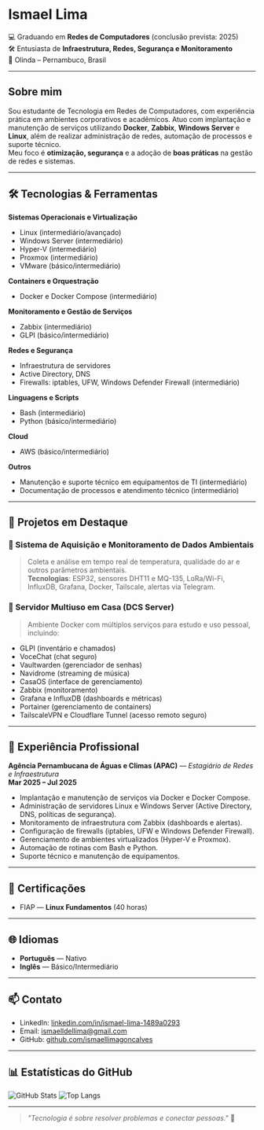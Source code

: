 # Ismael Lima

💻 Graduando em **Redes de Computadores** (conclusão prevista: 2025)  
🛠 Entusiasta de **Infraestrutura, Redes, Segurança e Monitoramento**  
📍 Olinda – Pernambuco, Brasil  

---

## Sobre mim

Sou estudante de Tecnologia em Redes de Computadores, com experiência prática em ambientes corporativos e acadêmicos. Atuo com implantação e manutenção de serviços utilizando **Docker**, **Zabbix**, **Windows Server** e **Linux**, além de realizar administração de redes, automação de processos e suporte técnico.  
Meu foco é **otimização, segurança** e a adoção de **boas práticas** na gestão de redes e sistemas.

---

## 🛠 Tecnologias & Ferramentas

**Sistemas Operacionais e Virtualização**  
- Linux (intermediário/avançado)  
- Windows Server (intermediário)  
- Hyper-V (intermediário)  
- Proxmox (intermediário)  
- VMware (básico/intermediário)  

**Containers e Orquestração**  
- Docker e Docker Compose (intermediário)  

**Monitoramento e Gestão de Serviços**  
- Zabbix (intermediário)  
- GLPI (básico/intermediário)  

**Redes e Segurança**  
- Infraestrutura de servidores  
- Active Directory, DNS  
- Firewalls: iptables, UFW, Windows Defender Firewall (intermediário)  

**Linguagens e Scripts**  
- Bash (intermediário)  
- Python (básico/intermediário)  

**Cloud**  
- AWS (básico/intermediário)  

**Outros**  
- Manutenção e suporte técnico em equipamentos de TI (intermediário)  
- Documentação de processos e atendimento técnico (intermediário)  

---

## 📌 Projetos em Destaque

### 🔹 Sistema de Aquisição e Monitoramento de Dados Ambientais
> Coleta e análise em tempo real de temperatura, qualidade do ar e outros parâmetros ambientais.  
**Tecnologias**: ESP32, sensores DHT11 e MQ-135, LoRa/Wi-Fi, InfluxDB, Grafana, Docker, Tailscale, alertas via Telegram.

### 🔹 Servidor Multiuso em Casa (DCS Server)
> Ambiente Docker com múltiplos serviços para estudo e uso pessoal, incluindo:  
- GLPI (inventário e chamados)  
- VoceChat (chat seguro)  
- Vaultwarden (gerenciador de senhas)  
- Navidrome (streaming de música)  
- CasaOS (interface de gerenciamento)  
- Zabbix (monitoramento)  
- Grafana e InfluxDB (dashboards e métricas)  
- Portainer (gerenciamento de containers)  
- TailscaleVPN e Cloudflare Tunnel (acesso remoto seguro)  

---

## 💼 Experiência Profissional

**Agência Pernambucana de Águas e Climas (APAC)** — *Estagiário de Redes e Infraestrutura*  
**Mar 2025 – Jul 2025**  
- Implantação e manutenção de serviços via Docker e Docker Compose.  
- Administração de servidores Linux e Windows Server (Active Directory, DNS, políticas de segurança).  
- Monitoramento de infraestrutura com Zabbix (dashboards e alertas).  
- Configuração de firewalls (iptables, UFW e Windows Defender Firewall).  
- Gerenciamento de ambientes virtualizados (Hyper-V e Proxmox).  
- Automação de rotinas com Bash e Python.  
- Suporte técnico e manutenção de equipamentos.  

---

## 📜 Certificações

- FIAP — **Linux Fundamentos** (40 horas)  

---

## 🌐 Idiomas

- **Português** — Nativo  
- **Inglês** — Básico/Intermediário  

---

## 📫 Contato

- LinkedIn: [linkedin.com/in/ismael-lima-1489a0293](https://www.linkedin.com/in/ismael-lima-1489a0293/)  
- Email: [ismaelldellima@gmail.com](mailto:ismaelldellima@gmail.com)  
- GitHub: [github.com/ismaellimagoncalves](https://github.com/ismaellimagoncalves)  

---

## 📊 Estatísticas do GitHub

![GitHub Stats](https://github-readme-stats.vercel.app/api?username=ismaellimagoncalves&show_icons=true&theme=tokyonight&hide_border=true)
![Top Langs](https://github-readme-stats.vercel.app/api/top-langs/?username=ismaellimagoncalves&layout=compact&theme=tokyonight&hide_border=true)

---

> _"Tecnologia é sobre resolver problemas e conectar pessoas."_ 🚀
